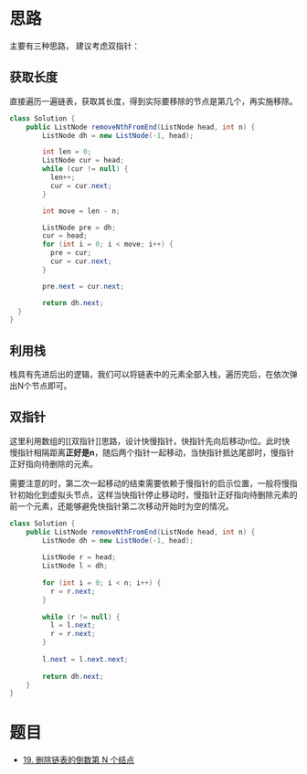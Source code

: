 
# 思路

主要有三种思路， 建议考虑双指针：
## 获取长度

直接遍历一遍链表，获取其长度，得到实际要移除的节点是第几个，再实施移除。

```java
class Solution {
    public ListNode removeNthFromEnd(ListNode head, int n) {
        ListNode dh = new ListNode(-1, head);

        int len = 0;
        ListNode cur = head;
        while (cur != null) {
          len++;
          cur = cur.next;
        }

        int move = len - n;

        ListNode pre = dh;
        cur = head;
        for (int i = 0; i < move; i++) {
          pre = cur;
          cur = cur.next;
        }

        pre.next = cur.next;

        return dh.next;
  }
}
```
## 利用栈

栈具有先进后出的逻辑，我们可以将链表中的元素全部入栈，遍历完后，在依次弹出N个节点即可。

## 双指针

这里利用数组的[[双指针]]思路，设计快慢指针，快指针先向后移动n位。此时快慢指针相隔距离**正好是n**，随后两个指针一起移动，当快指针抵达尾部时，慢指针正好指向待删除的元素。

需要注意的时，第二次一起移动的结束需要依赖于慢指针的启示位置，一般将慢指针初始化到虚拟头节点，这样当快指针停止移动时，慢指针正好指向待删除元素的前一个元素，还能够避免快指针第二次移动开始时为空的情况。

```java
class Solution {
    public ListNode removeNthFromEnd(ListNode head, int n) {
        ListNode dh = new ListNode(-1, head);
    
        ListNode r = head;
        ListNode l = dh;
    
        for (int i = 0; i < n; i++) {
          r = r.next;
        }
    
        while (r != null) {
          l = l.next;
          r = r.next;
        }
    
        l.next = l.next.next;
    
        return dh.next;
    }
}
```



# 题目

- [19. 删除链表的倒数第 N 个结点](https://leetcode.cn/problems/remove-nth-node-from-end-of-list/)